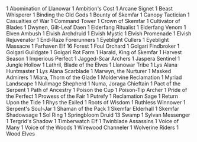 1 Abomination of Llanowar
1 Ambition's Cost
1 Arcane Signet
1 Beast Whisperer
1 Binding the Old Gods
1 Bounty of Skemfar
1 Canopy Tactician
1 Casualties of War
1 Command Tower
1 Crown of Skemfar
1 Cultivator of Blades
1 Dwynen, Gilt-Leaf Daen
1 Elderfang Ritualist
1 Elderfang Venom
1 Elven Ambush
1 Elvish Archdruid
1 Elvish Mystic
1 Elvish Promenade
1 Elvish Rejuvenator
1 End-Raze Forerunners
1 Eyeblight Cullers
1 Eyeblight Massacre
1 Farhaven Elf
16 Forest
1 Foul Orchard
1 Golgari Findbroker
1 Golgari Guildgate
1 Golgari Rot Farm
1 Harald, King of Skemfar
1 Harvest Season
1 Imperious Perfect
1 Jagged-Scar Archers
1 Jaspera Sentinel
1 Jungle Hollow
1 Lathril, Blade of the Elves
1 Llanowar Tribe
1 Lys Alana Huntmaster
1 Lys Alana Scarblade
1 Marwyn, the Nurturer
1 Masked Admirers
1 Miara, Thorn of the Glade
1 Moldervine Reclamation
1 Myriad Landscape
1 Nullmage Shepherd
1 Numa, Joraga Chieftain
1 Pact of the Serpent
1 Path of Ancestry
1 Poison the Cup
1 Poison-Tip Archer
1 Pride of the Perfect
1 Prowess of the Fair
1 Putrefy
1 Reclamation Sage
1 Return Upon the Tide
1 Rhys the Exiled
1 Roots of Wisdom
1 Ruthless Winnower
1 Serpent's Soul-Jar
1 Shaman of the Pack
1 Skemfar Elderhall
1 Skemfar Shadowsage
1 Sol Ring
1 Springbloom Druid
13 Swamp
1 Sylvan Messenger
1 Tergrid's Shadow
1 Timberwatch Elf
1 Twinblade Assassins
1 Voice of Many
1 Voice of the Woods
1 Wirewood Channeler
1 Wolverine Riders
1 Wood Elves